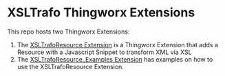 # XSLTrafo Thingworx Extensions #
This repo hosts two Thingworx Extensions:
 1. The [XSLTrafoResource Extension](XSLTrafoResource) is a Thingworx Extension that adds a Resource 
    with a Javascript Snippet to transform XML via XSL
 2. The [XSLTrafoResource_Examples Extension](XSLTrafoResourceExample) has examples on how to use the XSLTrafoResource Extension.
